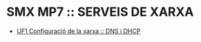 # SMX MP7 :: SERVEIS DE XARXA
- [UF1 Configuració de la xarxa :: DNS i DHCP](https://github.com/gverge/smxm7/blob/main/UF1/README.md)
